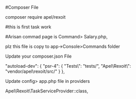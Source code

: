 #Composer File

composer require apel/rexoit

#this is first task work

#Arisan commad page is Command> Salary.php,

plz this file is copy to app->Console>Commands folder

Update your composer.json File


"autoload-dev": {
        "psr-4": {
            "Tests\\": "tests/",
	          "Apel\\Rexoit\\": "vendor/apel\rexoit/src/"
        }
    },
    
    
 Update config> app.php file in providers
 
 
 Apel\Rexoit\TaskServiceProvider::class,
 
 
 
